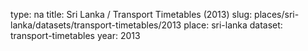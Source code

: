 type: na
title: Sri Lanka / Transport Timetables (2013)
slug: places/sri-lanka/datasets/transport-timetables/2013
place: sri-lanka
dataset: transport-timetables
year: 2013
